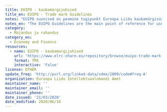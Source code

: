 ```yaml
---
title: EUIPO - kaubamärgijuhised
title_en: EUIPO - Trade mark Guidelines
notes: "EUIPO suunised on peamine tugipunkt Euroopa Liidu kaubamärgisüsteemi kasutajatele ja professionaalsetele nõustajatele.\r\n\r\nSisaldavad üldisi juhiseid, mida tuleb kohandada vastavalt juhtumi iseärasustele. Need ei ole seadusandlikud tekstid ja seetõttu ei ole nad siduvad.\r\n\r\n52 MS Word-vormingus dokumendi kogumik, mis on koostatud inglise keeles ja tõlgitud 22 ELi keelde professionaalsete tõlkide poolt."
notes_en: "The EUIPO Guidelines are the main point of reference for users of the European Union trade mark system and professional advisers.\r\n\r\nThey have been drawn up to reflect our Office practice in the most frequent scenarios. They contain general instructions, which have to be adapted to the particularities of a case. They are not legislative texts and, therefore, they are not binding.\r\n\r\nCollection of 52 documents in MS Word format drafted in English and translated into 22 EU languages by professional translators."
category:
  - Majandus ja rahandus
category_en:
  - Economy and Finance
resources:
  - name: EUIPO - kaubamargijuhised
    url: 'https://www.elrc-share.eu/repository/browse/euipo-trade-mark-guidelines-october-2017-english-estonian-processed/3f70c9bd524b11e9a7e100155d026706b8f70f7078b84cb1828a9b0153178c15/'
    format: TMX
    interactive: 'False'
license: OTHER
update_freq: 'http://purl.org/linked-data/sdmx/2009/code#freq-A'
organization: Euroopa Liidu Intellektuaalomandi Amet
maintainer_name: ''
maintainer_email: ''
maintainer_phone: ''
date_issued: '21/03/2020'
date_modified: 2020/06/16
---
```

